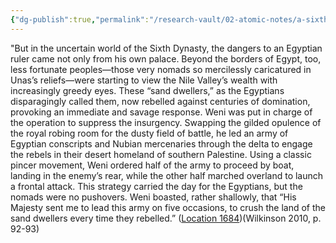 ```yaml
---
{"dg-publish":true,"permalink":"/research-vault/02-atomic-notes/a-sixth-dynasty-offensive-into-the-levant-with-mention-of-boats-used-in-attack/"}
---
```


"But in the uncertain world of the Sixth Dynasty, the dangers to an Egyptian ruler came not only from his own palace. Beyond the borders of Egypt, too, less fortunate peoples—those very nomads so mercilessly caricatured in Unas’s reliefs—were starting to view the Nile Valley’s wealth with increasingly greedy eyes. These “sand dwellers,” as the Egyptians disparagingly called them, now rebelled against centuries of domination, provoking an immediate and savage response. Weni was put in charge of the operation to suppress the insurgency. Swapping the gilded opulence of the royal robing room for the dusty field of battle, he led an army of Egyptian conscripts and Nubian mercenaries through the delta to engage the rebels in their desert homeland of southern Palestine. Using a classic pincer movement, Weni ordered half of the army to proceed by boat, landing in the enemy’s rear, while the other half marched overland to launch a frontal attack. This strategy carried the day for the Egyptians, but the nomads were no pushovers. Weni boasted, rather shallowly, that “His Majesty sent me to lead this army on five occasions, to crush the land of the sand dwellers every time they rebelled.” ([Location 1684](https://readwise.io/to_kindle?action=open&asin=B004FGMZAI&location=1684))(Wilkinson 2010, p. 92-93)